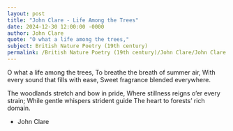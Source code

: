 ```yaml
---
layout: post
title: "John Clare - Life Among the Trees"
date: 2024-12-30 12:00:00 -0000
author: John Clare
quote: "O what a life among the trees,"
subject: British Nature Poetry (19th century)
permalink: /British Nature Poetry (19th century)/John Clare/John Clare - Life Among the Trees
---
```


O what a life among the trees,
   To breathe the breath of summer air,
With every sound that fills with ease,
   Sweet fragrance blended everywhere.

The woodlands stretch and bow in pride,
   Where stillness reigns o’er every strain;
While gentle whispers strident guide
   The heart to forests’ rich domain.

- John Clare
